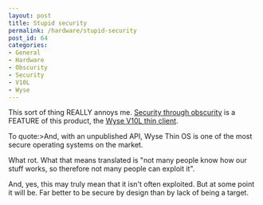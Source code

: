 ```yaml
---
layout: post
title: Stupid security
permalink: /hardware/stupid-security
post_id: 64
categories:
- General
- Hardware
- Obscurity
- Security
- V10L
- Wyse
---
```


This sort of thing REALLY annoys me.
[Security through obscurity](http://en.wikipedia.org/wiki/Security_through_obscurity) is a FEATURE of this product, the
[Wyse V10L thin client](http://www.wyse.com/products/hardware/thinclients/V10L/index.asp).

To quote:>And, with an unpublished API, Wyse Thin OS is one of the most secure operating systems on the market.

What rot. What that means translated is "not many people know how our stuff works, so therefore not many people can exploit it".

And, yes, this may truly mean that it isn't often exploited. But at some point it will be. Far better to be secure by design than by lack of being a target.
